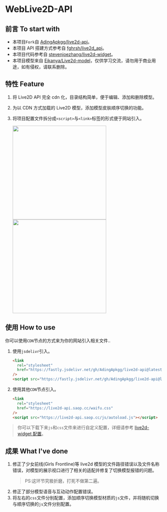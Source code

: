 # WebLive2D-API

## 前言 To start with

- 本项目`Fork`自 [AdingApkgg/live2d-api](https://github.com/AdingApkgg/live2d-api)。
- 本项目 API 搭建方式参考自 [fghrsh/live2d_api](https://github.com/fghrsh/live2d_api)。
- 本项目代码参考自 [stevenjoezhang/live2d-widget](https://github.com/stevenjoezhang/live2d-widget)。
- 本项目模型来自 [Eikanya/Live2d-model](https://github.com/Eikanya/Live2d-model)，仅供学习交流，请勿用于商业用途，如有侵权，请联系删除。

## 特性 Feature

1. 将 Live2D API 完全 cdn 化，目录结构简单，便于编辑、添加和删除模型。
2. 为以 CDN 方式加载的 Live2D 模型，添加模型皮肤顺序切换的功能。
3. 将项目配置文件拆分成`<script>`与`<link>`标签的形式便于网站引入。

   <img src="./img/01.webp" height="300px" ><img src="./img/02.webp" height="300px" >

## 使用 How to use

你可以使用`CDN`节点的方式来为你的网站引入相关文件..

1. 使用`jsdelivr`引入。

   ```html
   <link
     rel="stylesheet"
     href="https://fastly.jsdelivr.net/gh/AdingApkgg/live2d-api@latest/waifu.css"
   />
   <script src="https://fastly.jsdelivr.net/gh/AdingApkgg/live2d-api@latest/js/autoload.js"></script>
   ```

2. 使用其他`CDN`节点引入。

   ```html
   <link
     rel="stylesheet"
     href="https://live2d-api.saop.cc/waifu.css"
   />
   <script src="https://live2d-api.saop.cc/js/autoload.js"></script>
   ```

> 你可以下载下来`js`和`css`文件来进行自定义配置，详细请参考 [live2d-widget 配置](https://github.com/stevenjoezhang/live2d-widget#%E9%85%8D%E7%BD%AE-configuration)。

## 成果 What I've done

1. 修正了少女前线(Girls Frontline)等 live2d 模型的文件路径错误以及文件名称错误，对模型的展示视口进行了相关的适配并修复了切换模型报错的问题。
   > PS:这环节究极折磨，打死不做第二遍。
2. 修正了部分模型语音与互动动作配置错误。
3. 将左右的`css`文件分别配置，添加顺序切换模型材质的`js`文件，并将随机切换与顺序切换的`js`文件分别配置。
